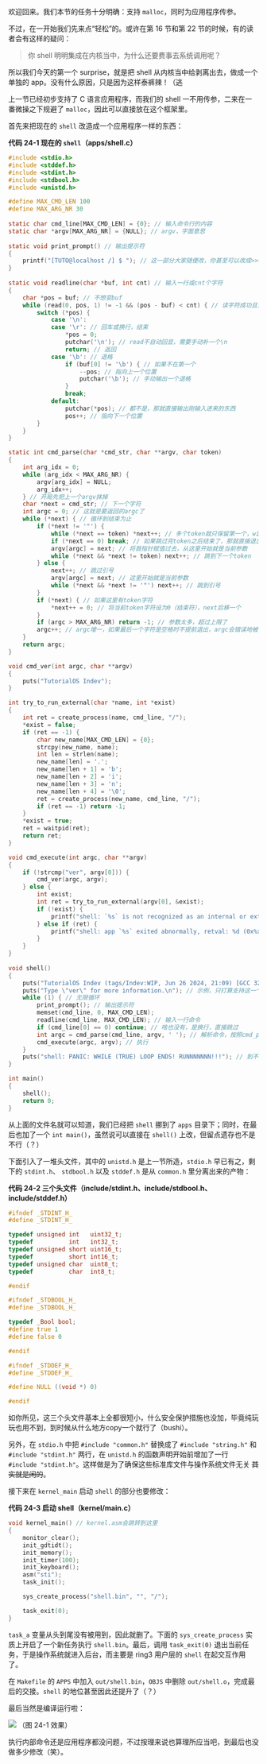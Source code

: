 欢迎回来。我们本节的任务十分明确：支持 `malloc`，同时为应用程序传参。

不过，在一开始我们先来点“轻松”的。或许在第 16 节和第 22 节的时候，有的读者会有这样的疑问：

> 你 shell 明明集成在内核当中，为什么还要费事去系统调用呢？

所以我们今天的第一个 surprise，就是把 shell 从内核当中给剥离出去，做成一个单独的 app。没有什么原因，只是因为这样泰裤辣！（逃

上一节已经初步支持了 C 语言应用程序，而我们的 shell 一不用传参，二来在一番微操之下规避了 `malloc`，因此可以直接放在这个框架里。

首先来把现在的 `shell` 改造成一个应用程序一样的东西：

**代码 24-1 现在的 `shell`（apps/shell.c）**
```c
#include <stdio.h>
#include <stddef.h>
#include <stdint.h>
#include <stdbool.h>
#include <unistd.h>

#define MAX_CMD_LEN 100
#define MAX_ARG_NR 30
 
static char cmd_line[MAX_CMD_LEN] = {0}; // 输入命令行的内容
static char *argv[MAX_ARG_NR] = {NULL}; // argv，字面意思
 
static void print_prompt() // 输出提示符
{
    printf("[TUTO@localhost /] $ "); // 这一部分大家随便改，你甚至可以改成>>>
}
 
static void readline(char *buf, int cnt) // 输入一行或cnt个字符
{
    char *pos = buf; // 不想变buf
    while (read(0, pos, 1) != -1 && (pos - buf) < cnt) { // 读字符成功且没到cnt个
        switch (*pos) {
            case '\n':
            case '\r': // 回车或换行，结束
                *pos = 0;
                putchar('\n'); // read不自动回显，需要手动补一个\n
                return; // 返回
            case '\b': // 退格
                if (buf[0] != '\b') { // 如果不在第一个
                    --pos; // 指向上一个位置
                    putchar('\b'); // 手动输出一个退格
                }
                break;
            default:
                putchar(*pos); // 都不是，那就直接输出刚输入进来的东西
                pos++; // 指向下一个位置
        }
    }
}

static int cmd_parse(char *cmd_str, char **argv, char token)
{
    int arg_idx = 0;
    while (arg_idx < MAX_ARG_NR) {
        argv[arg_idx] = NULL;
        arg_idx++;
    } // 开局先把上一个argv抹掉
    char *next = cmd_str; // 下一个字符
    int argc = 0; // 这就是要返回的argc了
    while (*next) { // 循环到结束为止
        if (*next != '"') {
            while (*next == token) *next++; // 多个token就只保留第一个，windows cmd就是这么处理的
            if (*next == 0) break; // 如果跳过完token之后结束了，那就直接退出
            argv[argc] = next; // 将首指针赋值过去，从这里开始就是当前参数
            while (*next && *next != token) next++; // 跳到下一个token
        } else {
            next++; // 跳过引号
            argv[argc] = next; // 这里开始就是当前参数
            while (*next && *next != '"') next++; // 跳到引号
        }
        if (*next) { // 如果这里有token字符
            *next++ = 0; // 将当前token字符设为0（结束符），next后移一个
        }
        if (argc > MAX_ARG_NR) return -1; // 参数太多，超过上限了
        argc++; // argc增一，如果最后一个字符是空格时不提前退出，argc会错误地被多加1
    }
    return argc;
}

void cmd_ver(int argc, char **argv)
{
    puts("TutorialOS Indev");
}

int try_to_run_external(char *name, int *exist)
{
    int ret = create_process(name, cmd_line, "/");
    *exist = false;
    if (ret == -1) {
        char new_name[MAX_CMD_LEN] = {0};
        strcpy(new_name, name);
        int len = strlen(name);
        new_name[len] = '.';
        new_name[len + 1] = 'b';
        new_name[len + 2] = 'i';
        new_name[len + 3] = 'n';
        new_name[len + 4] = '\0';
        ret = create_process(new_name, cmd_line, "/");
        if (ret == -1) return -1;
    }
    *exist = true;
    ret = waitpid(ret);
    return ret;
}

void cmd_execute(int argc, char **argv)
{
    if (!strcmp("ver", argv[0])) {
        cmd_ver(argc, argv);
    } else {
        int exist;
        int ret = try_to_run_external(argv[0], &exist);
        if (!exist) {
            printf("shell: `%s` is not recognized as an internal or external command or executable file.\n", argv[0]);
        } else if (ret) {
            printf("shell: app `%s` exited abnormally, retval: %d (0x%x).\n", argv[0], ret, ret);
        }
    }
}
 
void shell()
{
    puts("TutorialOS Indev (tags/Indev:WIP, Jun 26 2024, 21:09) [GCC 32bit] on baremetal"); // 看着眼熟？这一部分是从 Python 3 里模仿的
    puts("Type \"ver\" for more information.\n"); // 示例，只打算支持这一个
    while (1) { // 无限循环
        print_prompt(); // 输出提示符
        memset(cmd_line, 0, MAX_CMD_LEN);
        readline(cmd_line, MAX_CMD_LEN); // 输入一行命令
        if (cmd_line[0] == 0) continue; // 啥也没有，是换行，直接跳过
        int argc = cmd_parse(cmd_line, argv, ' '); // 解析命令，按照cmd_parse的要求传入，默认分隔符为空格
        cmd_execute(argc, argv); // 执行
    }
    puts("shell: PANIC: WHILE (TRUE) LOOP ENDS! RUNNNNNNN!!!"); // 到不了，不解释
}

int main()
{
    shell();
    return 0;
}
```

从上面的文件名就可以知道，我们已经把 `shell` 挪到了 `apps` 目录下；同时，在最后也加了一个 `int main()`，虽然说可以直接在 `shell()` 上改，但留点遗存也不是不行（？）

下面引入了一堆头文件，其中的 `unistd.h` 是上一节所造，`stdio.h` 早已有之，剩下的 `stdint.h`、 `stdbool.h` 以及 `stddef.h` 是从 `common.h` 里分离出来的产物：

**代码 24-2 三个头文件（include/stdint.h、include/stdbool.h、include/stddef.h）**
```c
#ifndef _STDINT_H_
#define _STDINT_H_

typedef unsigned int   uint32_t;
typedef          int   int32_t;
typedef unsigned short uint16_t;
typedef          short int16_t;
typedef unsigned char  uint8_t;
typedef          char  int8_t;

#endif
```
```c
#ifndef _STDBOOL_H_
#define _STDBOOL_H_

typedef _Bool bool;
#define true 1
#define false 0

#endif
```
```c
#ifndef _STDDEF_H_
#define _STDDEF_H_

#define NULL ((void *) 0)

#endif
```

如你所见，这三个头文件基本上全都很短小，什么安全保护措施也没加，毕竟纯玩玩也用不到，到时候从什么地方copy一个就行了（bushi）。

另外，在 `stdio.h` 中把 `#include "common.h"` 替换成了 `#include "string.h"` 和 `#include "stdint.h"` 两行，在 `unistd.h` 的函数声明开始前增加了一行 `#include "stdint.h"`。这样做是为了确保这些标准库文件与操作系统文件无关 ~~其实就是闲的~~。

接下来在 `kernel_main` 启动 `shell` 的部分也要修改：

**代码 24-3 启动 shell（kernel/main.c）**
```c
void kernel_main() // kernel.asm会跳转到这里
{
    monitor_clear();
    init_gdtidt();
    init_memory();
    init_timer(100);
    init_keyboard();
    asm("sti");
    task_init();

    sys_create_process("shell.bin", "", "/");

    task_exit(0);
}
```

`task_a` 变量从头到尾没有被用到，因此就删了。下面的 `sys_create_process` 实质上开启了一个新任务执行 `shell.bin`。最后，调用 `task_exit(0)` 退出当前任务，于是操作系统就进入后台，而主要是 ring3 用户层的 `shell` 在起交互作用了。

在 `Makefile` 的 `APPS` 中加入 `out/shell.bin`，`OBJS` 中删除 `out/shell.o`，完成最后的交接。`shell` 的地位甚至因此还提升了（？）

最后当然是编译运行啦：

![](images/graph-24-1.png)
（图 24-1 效果）

执行内部命令还是应用程序都没问题，不过按理来说也算理所应当吧，到最后也没做多少修改（笑）。